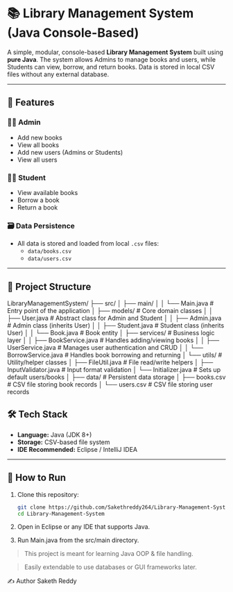 # 📚 Library Management System (Java Console-Based)

A simple, modular, console-based **Library Management System** built using **pure Java**. The system allows Admins to manage books and users, while Students can view, borrow, and return books. Data is stored in local CSV files without any external database.

---

## 🚀 Features

### 👨‍🏫 Admin
- Add new books
- View all books
- Add new users (Admins or Students)
- View all users

### 👩‍🎓 Student
- View available books
- Borrow a book
- Return a book

### 🗃️ Data Persistence
- All data is stored and loaded from local `.csv` files:
  - `data/books.csv`
  - `data/users.csv`

---

## 🧱 Project Structure

LibraryManagementSystem/
├── src/
│   ├── main/
│   │   └── Main.java                 # Entry point of the application
│   ├── models/                       # Core domain classes
│   │   ├── User.java                 # Abstract class for Admin and Student
│   │   ├── Admin.java                # Admin class (inherits User)
│   │   ├── Student.java              # Student class (inherits User)
│   │   └── Book.java                 # Book entity
│   ├── services/                     # Business logic layer
│   │   ├── BookService.java          # Handles adding/viewing books
│   │   ├── UserService.java          # Manages user authentication and CRUD
│   │   └── BorrowService.java        # Handles book borrowing and returning
│   └── utils/                        # Utility/helper classes
│       ├── FileUtil.java             # File read/write helpers
│       ├── InputValidator.java       # Input format validation
│       └── Initializer.java          # Sets up default users/books
│
├── data/                             # Persistent data storage
│   ├── books.csv                     # CSV file storing book records
│   └── users.csv                     # CSV file storing user records

## 🛠️ Tech Stack

- **Language:** Java (JDK 8+)
- **Storage:** CSV-based file system
- **IDE Recommended:** Eclipse / IntelliJ IDEA

---

## 🧪 How to Run

1. Clone this repository:
   ```bash
   git clone https://github.com/Sakethreddy264/Library-Management-System.git
   cd Library-Management-System
2. Open in Eclipse or any IDE that supports Java.

3. Run Main.java from the src/main directory.

>This project is meant for learning Java OOP & file handling.

>Easily extendable to use databases or GUI frameworks later.


✍️ Author
Saketh Reddy
